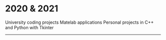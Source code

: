 # 2020 & 2021

University coding projects
Matelab applications
Personal projects in C++ and Python with Tkinter

---
